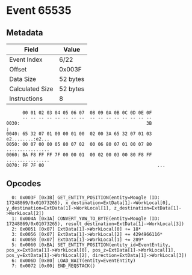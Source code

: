 # Event 65535

## Metadata

| Field           | Value    |
|-----------------|----------|
| Event Index     | 6/22     |
| Offset          | 0x003F   |
| Data Size       | 52 bytes |
| Calculated Size | 52 bytes |
| Instructions    | 8        |

```
      00 01 02 03 04 05 06 07  08 09 0A 0B 0C 0D 0E 0F
      -- -- -- -- -- -- -- --  -- -- -- -- -- -- -- --
0030:                                               3B                 ;
0040: 65 32 07 01 00 00 01 00  02 00 3A 65 32 07 01 03  e2........:e2...
0050: 00 07 00 00 05 80 07 02  00 06 80 07 01 00 07 80  ................
0060: BA F8 FF FF 7F 00 00 01  00 02 00 03 00 80 F8 FF  ................
0070: FF 7F 00                                          ...             
```

## Opcodes

```
  0: 0x003F [0x3B] GET_ENTITY_POSITION(entity=Moogle (ID: 17248869/0x01073265), x_destination=ExtData[1]->WorkLocal[0], y_destination=ExtData[1]->WorkLocal[1], z_destination=ExtData[1]->WorkLocal[2])
  1: 0x004A [0x3A] CONVERT_YAW_TO_BYTE(entity=Moogle (ID: 17248869/0x01073265), result_destination=ExtData[1]->WorkLocal[3])
  2: 0x0051 [0x07] ExtData[1]->WorkLocal[0] += 18*
  3: 0x0056 [0x07] ExtData[1]->WorkLocal[2] += 4294966116*
  4: 0x005B [0x07] ExtData[1]->WorkLocal[1] += 289*
  5: 0x0060 [0xBA] SET_ENTITY_POSITION(entity_id=EventEntity, pos_x=ExtData[1]->WorkLocal[0], pos_z=ExtData[1]->WorkLocal[1], pos_y=ExtData[1]->WorkLocal[2], direction=ExtData[1]->WorkLocal[3])
  6: 0x006D [0x80] LOAD_WAIT(entity=EventEntity)
  7: 0x0072 [0x00] END_REQSTACK()
```
